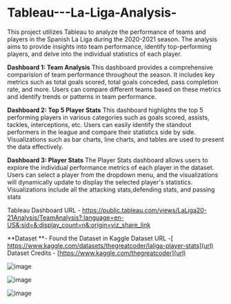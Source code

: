 # Tableau---La-Liga-Analysis-

This project utilizes Tableau to analyze the performance of teams and players in the Spanish La Liga during the 2020-2021 season. The analysis aims to provide insights into team performance, identify top-performing players, and delve into the individual statistics of each player.

**Dashboard 1: **Team Analysis****
This dashboard provides a comprehensive comparision of team performance throughout the season. It includes key metrics such as total goals scored, total goals conceded, pass completion rate, and more. Users can compare different teams based on these metrics and identify trends or patterns in team performance.

**Dashboard 2: Top 5 Player Stats**
This dashboard highlights the top 5 performing players in various categories such as goals scored, assists, tackles, interceptions, etc. Users can easily identify the standout performers in the league and compare their statistics side by side. Visualizations such as bar charts, line charts, and tables are used to present the data effectively.

**Dashboard 3: Player Stats**
The Player Stats dashboard allows users to explore the individual performance metrics of each player in the dataset. Users can select a player from the dropdown menu, and the visualizations will dynamically update to display the selected player's statistics. Visualizations include all the attacking stats,defending stats, and passing stats 

Tableau Dashboard URL - https://public.tableau.com/views/LaLiga20-21Analysis/TeamAnalysis?:language=en-US&:sid=&:display_count=n&:origin=viz_share_link

**Dataset **- Found the Dataset in Kaggle 
Dataset URL -[ https://www.kaggle.com/datasets/thegreatcoder/laliga-player-stats](url)
Dataset Credits - [https://www.kaggle.com/thegreatcoder](url)

![image](https://github.com/shashankkundena/Tableau---La-Liga-Analysis-/assets/135645073/0c220cc8-9597-4bd9-8101-6be340dea05e)

![image](https://github.com/shashankkundena/Tableau---La-Liga-Analysis-/assets/135645073/20b84210-9195-4e0b-ac23-14d76375cfda)

![image](https://github.com/shashankkundena/Tableau---La-Liga-Analysis-/assets/135645073/0d50c495-a589-49e3-a809-b0ac14241e3c)


